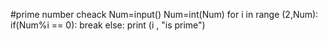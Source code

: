 #prime number cheack
Num=input()
Num=int(Num)
for i in range (2,Num):
    if(Num%i == 0):
         break
    else:
         print (i , "is prime") 
